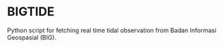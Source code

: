 # BIGTIDE
Python script for fetching real time tidal observation from Badan Informasi Geospasial (BIG).
